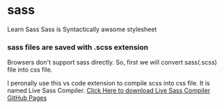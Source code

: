 # sass
Learn Sass
Sass is Syntactically awsome stylesheet
### sass files are saved with .scss extension

Browsers don't support sass directly. So, first we will convert sass(.scss) file into css file.

I peronally use this vs code extension to compile scss into css file. It is named Live Sass Compiler. [Click Here to download Live Sass Compiler](https://marketplace.visualstudio.com/items?itemName=glenn2223.live-sass)
[GitHub Pages](https://pages.github.com/)


